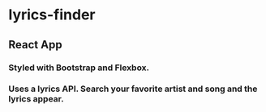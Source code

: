 # lyrics-finder

## React App
### Styled with Bootstrap and Flexbox.

### Uses a lyrics API. Search your favorite artist and song and the lyrics appear.
